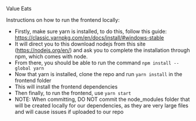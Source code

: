 Value Eats

Instructions on how to run the frontend locally:
 - Firstly, make sure yarn is installed, to do this, follow this guide: https://classic.yarnpkg.com/en/docs/install/#windows-stable
 - It will direct you to this download nodejs from this site (https://nodejs.org/en/) and ask you to complete the installation through npm, which comes with node.
 - From there, you should be able to run the command `npm install --global yarn`
 - Now that yarn is installed, clone the repo and run `yarn install` in the frontend folder
 - This will install the frontend dependencies
 - Then finally, to run the frontend, use `yarn start`
 - NOTE: When committing, DO NOT commit the node_modules folder that will be created locally for our dependencies, as they are very large files and will cause issues if uploaded to our repo